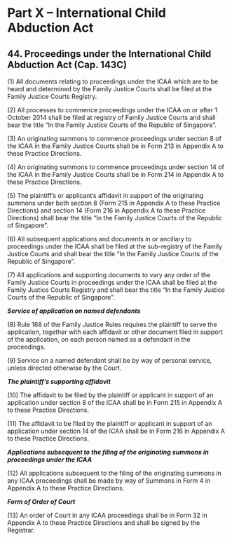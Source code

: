 # Part X – International Child Abduction Act

## 44. Proceedings under the International Child Abduction Act (Cap. 143C)

(1) All documents relating to proceedings under the ICAA which are to be heard and determined by the Family Justice Courts shall be filed at the Family Justice Courts Registry.

(2) All processes to commence proceedings under the ICAA on or after 1 October 2014 shall be filed at registry of Family Justice Courts and shall bear the title “In the Family Justice Courts of the Republic of Singapore”.

(3) An originating summons to commence proceedings under section 8 of the ICAA in the Family Justice Courts shall be in Form 213 in Appendix A to these Practice Directions.

(4) An originating summons to commence proceedings under section 14 of the ICAA in the Family Justice Courts shall be in Form 214 in Appendix A to these Practice Directions.

(5) The plaintiff’s or applicant’s affidavit in support of the originating summons under both section 8 (Form 215 in Appendix A to these Practice Directions) and section 14 (Form 216 in Appendix A to these Practice Directions) shall bear the title “In the Family Justice Courts of the Republic of Singapore”. 

(6) All subsequent applications and documents in or ancillary to proceedings under the ICAA shall be filed at the sub-registry of the Family Justice Courts and shall bear the title “In the Family Justice Courts of the Republic of Singapore”.

(7) All applications and supporting documents to vary any order of the Family Justice Courts in proceedings under the ICAA shall be filed at the Family Justice Courts Registry and shall bear the title “In the Family Justice Courts of the Republic of Singapore”.

**_Service of application on named defendants_**

(8) Rule 168 of the Family Justice Rules requires the plaintiff to serve the application, together with each affidavit or other document filed in support of the application, on each person named as a defendant in the proceedings. 

(9) Service on a named defendant shall be by way of personal service, unless directed otherwise by the Court.

**_The plaintiff’s supporting affidavit_**

(10) The affidavit to be filed by the plaintiff or applicant in support of an application under section 8 of the ICAA shall be in Form 215 in Appendix A to these Practice Directions. 

(11) The affidavit to be filed by the plaintiff or applicant in support of an application under section 14 of the ICAA shall be in Form 216 in Appendix A to these Practice Directions.

**_Applications subsequent to the filing of the originating summons in proceedings under the
ICAA_**

(12) All applications subsequent to the filing of the originating summons in any ICAA proceedings shall be made by way of Summons in Form 4 in Appendix A to these Practice Directions.

**_Form of Order of Court_**

(13) An order of Court in any ICAA proceedings shall be in Form 32 in Appendix A to these Practice Directions and shall be signed by the Registrar.
